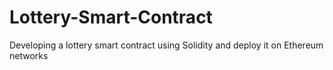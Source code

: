 # Lottery-Smart-Contract
Developing a lottery smart contract using Solidity and deploy it on Ethereum networks
